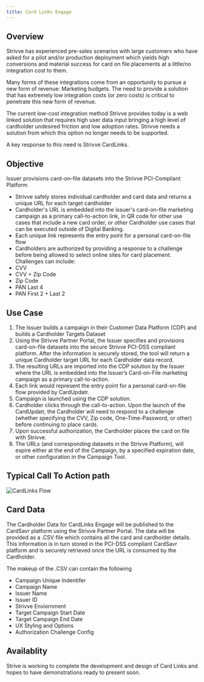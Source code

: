 ```yaml
---
title: Card Links Engage
---
```


## Overview

Strivve has experienced pre-sales scenarios with large customers who have asked for a pilot and/or production deployment which yields high conversions and material success for card on file placements at a little/no integration cost to them.

Many forms of these integrations come from an opportunity to pursue a new form of revenue: Marketing budgets.  The need to provide a solution that has extremely low integration costs (or zero costs) is critical to penetrate this new form of revenue.

The current low-cost integration method Strivve provides today is a web linked solution that requires high user data input bringing a high level of cardholder undesired friction and low adoption rates.  Strivve needs a solution from which this option no longer needs to be supported.

A key response to this need is Strivve CardLinks.

## Objective

Issuer provisions card-on-file datasets into the Strivve PCI-Compliant Platform

- Strivve safely stores individual cardholder and card data and returns a unique URL for each target cardholder
 - Cardholder's URL is embedded into the issuer's card-on-file marketing campaign as a primary call-to-action link, in QR code for other use cases that include a new card order, or other Cardholder use cases that can be executed outside of Digital Banking.
- Each unique link represents the entry point for a personal card-on-file flow  
- Cardholders are authorized by providing a response to a challenge before being allowed to select online sites for card placement.  Challenges can include:
 - CVV
 - CVV + Zip Code
 - Zip Code
 - PAN Last 4
 - PAN First 2 + Last 2

 ## Use Case
1. The Issuer builds a campaign in their Customer Data Platform (CDP) and builds a Cardholder Targets Dataset
3. Using the Strivve Partner Portal, the Issuer specifies and provisions card-on-file datasets into the secure Strivve PCI-DSS compliant platform.  After the information is securely stored, the tool will return a unique Cardholder target URL for each Cardholder data record. 
3. The resulting URLs are imported into the CDP solution by the Issuer where the URL is embedded into the Issuer’s Card-on-File marketing campaign as a primary call-to-action.
4. Each link would represent the entry point for a personal card-on-file flow provided by CardUpdatr.
5. Campaign is launched using the CDP solution.
6. Cardholder clicks through the call-to-action.  Upon the launch of the CardUpdatr, the Cardholder will need to respond to a challenge (whether specifying the CVV, Zip code, One-Time-Password, or other) before continuing to place cards.
7. Upon successful authorization, the Cardholder places the card on file with Strivve.
8. The URLs (and corresponding datasets in the Strivve Platform), will expire either at the end of the Campaign, by a specified expiration date, or other configuration in the Campaign Tool.

## Typical Call To Action path
![CardLinks Flow](/images/cardlinks_flow.png)

## Card Data
The Cardholder Data for CardLinks Engage will be published to the CardSavr platform using the Strivve Partner Portal.  The data will be provided as a .CSV file which contains all the card and cardholder details.  This information is in turn stored in the PCI-DSS compliant CardSavr platform and is securely retrieved once the URL is consumed by the Cardholder.

The makeup of the .CSV can contain the following
- Campaign Unique Indentifer
- Campaign Name
- Issuer Name
- Issuer ID
- Strivve Enviornment
- Target Campaign Start Date
- Target Campaign End Date
- UX Styling and Options
- Authorization Challenge Config 

## Availablity
Strive is working to complete the development and design of Card Links and hopes to have demonstrations ready to present soon.